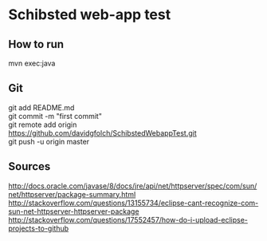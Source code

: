 
# Schibsted web-app test


## How to run
mvn exec:java

## Git
git add README.md<br/>
git commit -m "first commit"<br/>
git remote add origin https://github.com/davidgfolch/SchibstedWebappTest.git<br/>
git push -u origin master<br/>

## Sources
http://docs.oracle.com/javase/8/docs/jre/api/net/httpserver/spec/com/sun/net/httpserver/package-summary.html
http://stackoverflow.com/questions/13155734/eclipse-cant-recognize-com-sun-net-httpserver-httpserver-package
http://stackoverflow.com/questions/17552457/how-do-i-upload-eclipse-projects-to-github
